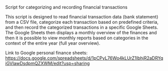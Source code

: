 Script for categorizing and recording financial transactions

This script is designed to read financial transaction data (bank statement) from a CSV file, categorize each transaction based on predefined criteria, and then record the categorized transactions in a specific Google Sheets. The Google Sheets then displays a monthly overview of the finances and then it is possible to view monthly reports based on categories in the context of the entire year (full year overview).

Link to Google personal finance sheets: https://docs.google.com/spreadsheets/d/1pCPyL76Wo4kLUrZ1IbhjR2aDRYqiGVIawDsdpmQZXWM/edit?usp=sharing

